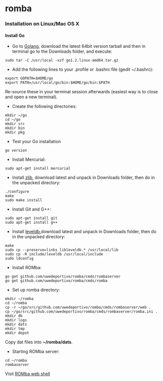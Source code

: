 romba
=====

### Installation on Linux/Mac OS X

#### Install Go

* Go to [Golang](https://code.google.com/p/go/downloads/list), download the latest 64bit version tarball and then in terminal go to the Downloads folder, and execute:

```
sudo tar -C /usr/local -xzf go1.2.linux-amd64.tar.gz
```

* Add the following lines to your .profile or .bashrc file (gedit ~/.bashrc):

```
export GOPATH=$HOME/go
export PATH=/usr/local/go/bin:$HOME/go/bin:$PATH
```

Re-source these in your terminal session afterwards (easiest way is to close and open a new terminal).

* Create the following directories:

```
mkdir ~/go
cd ~/go
mkdir src
mkdir bin
mkdir pkg
```

* Test your Go installation

```
go version
```

* Install Mercurial:

```
sudo apt-get install mercurial
```

* Install [zlib](http://www.zlib.net/), download latest and unpack in Downloads folder, then do in the unpacked directory:

```
./configure
make
sudo make install
```

* Install Git and G++:

```
sudo apt-get install git
sudo apt-get install g++
```

* Install [leveldb](https://code.google.com/p/leveldb/downloads/list),download latest and unpack in Downloads folder, then do in the unpacked directory:

```
make
sudo cp --preserve=links libleveldb.* /usr/local/lib
sudo cp -R include/leveldb /usr/local/include
sudo ldconfig
```

* Install ROMba:

```
go get github.com/uwedeportivo/romba/cmds/rombaserver
go get github.com/uwedeportivo/romba/cmds/romba
```

* Set up romba directory:

```
mkdir ~/romba
cd ~/romba
cp -r ~/go/src/github.com/uwedeportivo/romba/cmds/rombaserver/web .
cp ~/go/src/github.com/uwedeportivo/romba/cmds/rombaserver/romba.ini .
mkdir db
mkdir logs
mkdir dats
mkdir tmp
mkdir depot
```

Copy dat files into __~/romba/dats__.

* Starting ROMba server:

```
cd ~/romba
rombaserver
```

Visit [ROMba web shell](http://localhost:4200/romba.html)

